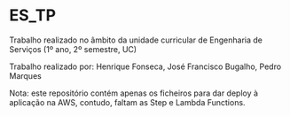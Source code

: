 # ES_TP
 
Trabalho realizado no âmbito da unidade curricular de Engenharia de Serviços (1º ano, 2º semestre, UC)

Trabalho realizado por: Henrique Fonseca, José Francisco Bugalho, Pedro Marques

Nota: este repositório contém apenas os ficheiros para dar deploy à aplicação na AWS, contudo, faltam as Step e Lambda Functions.
